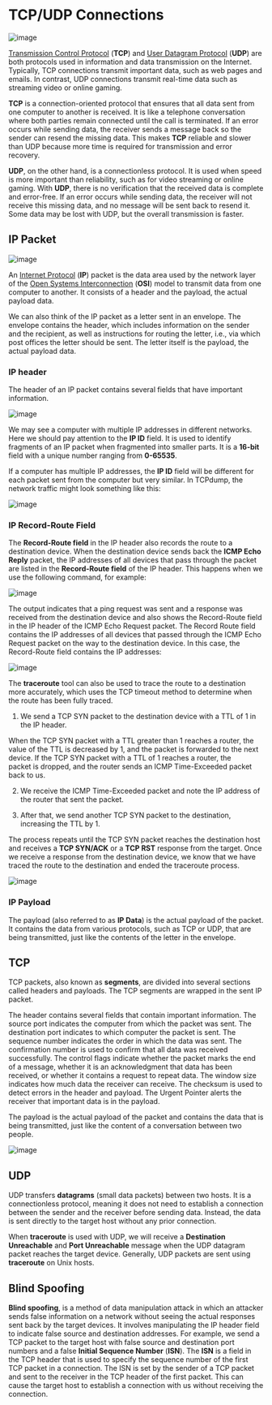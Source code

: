 # TCP/UDP Connections

![image](https://github.com/user-attachments/assets/b57cc232-4b6f-485a-837a-ba3d84c0bd55)

[Transmission Control Protocol](https://en.wikipedia.org/wiki/Transmission_Control_Protocol) (**TCP**) and [User Datagram Protocol](https://en.wikipedia.org/wiki/User_Datagram_Protocol) (**UDP**) are both protocols used in information and data transmission on the Internet. Typically, TCP connections transmit important data, such as web pages and emails. In contrast, UDP connections transmit real-time data such as streaming video or online gaming.

**TCP** is a connection-oriented protocol that ensures that all data sent from one computer to another is received. It is like a telephone conversation where both parties remain connected until the call is terminated. If an error occurs while sending data, the receiver sends a message back so the sender can resend the missing data. This makes **TCP** reliable and slower than UDP because more time is required for transmission and error recovery.

**UDP**, on the other hand, is a connectionless protocol. It is used when speed is more important than reliability, such as for video streaming or online gaming. With **UDP**, there is no verification that the received data is complete and error-free. If an error occurs while sending data, the receiver will not receive this missing data, and no message will be sent back to resend it. Some data may be lost with UDP, but the overall transmission is faster.

## IP Packet

![image](https://github.com/user-attachments/assets/c33d646e-60ef-45f0-be20-11caddee5bdb)

An [Internet Protocol](https://en.wikipedia.org/wiki/Internet_Protocol) (**IP**) packet is the data area used by the network layer of the [Open Systems Interconnection](https://en.wikipedia.org/wiki/OSI_model) (**OSI**) model to transmit data from one computer to another. It consists of a header and the payload, the actual payload data.

We can also think of the IP packet as a letter sent in an envelope. The envelope contains the header, which includes information on the sender and the recipient, as well as instructions for routing the letter, i.e., via which post offices the letter should be sent. The letter itself is the payload, the actual payload data.

### IP header

The header of an IP packet contains several fields that have important information.

![image](https://github.com/user-attachments/assets/709139a2-965e-46e7-8a20-00cf92fe32ec)

We may see a computer with multiple IP addresses in different networks. Here we should pay attention to the **IP ID** field. It is used to identify fragments of an IP packet when fragmented into smaller parts. It is a **16-bit** field with a unique number ranging from **0-65535**.

If a computer has multiple IP addresses, the **IP ID** field will be different for each packet sent from the computer but very similar. In TCPdump, the network traffic might look something like this:

![image](https://github.com/user-attachments/assets/b7ade117-89f2-428d-adc6-22e45ceb4fe0)

### IP Record-Route Field

The **Record-Route field** in the IP header also records the route to a destination device. When the destination device sends back the **ICMP Echo Reply** packet, the IP addresses of all devices that pass through the packet are listed in the **Record-Route field** of the IP header. This happens when we use the following command, for example:

![image](https://github.com/user-attachments/assets/11f25e9b-fb86-4a8d-a9ba-7d691da17107)

The output indicates that a ping request was sent and a response was received from the destination device and also shows the Record-Route field in the IP header of the ICMP Echo Request packet. The Record Route field contains the IP addresses of all devices that passed through the ICMP Echo Request packet on the way to the destination device. In this case, the Record-Route field contains the IP addresses:

![image](https://github.com/user-attachments/assets/507d90ed-dbef-452e-922c-5d8f64229069)

The **traceroute** tool can also be used to trace the route to a destination more accurately, which uses the TCP timeout method to determine when the route has been fully traced.

1. We send a TCP SYN packet to the destination device with a TTL of 1 in the IP header.

When the TCP SYN packet with a TTL greater than 1 reaches a router, the value of the TTL is decreased by 1, and the packet is forwarded to the next device. If the TCP SYN packet with a TTL of 1 reaches a router, the     
packet is dropped, and the router sends an ICMP Time-Exceeded packet back to us.

2. We receive the ICMP Time-Exceeded packet and note the IP address of the router that sent the packet.

3. After that, we send another TCP SYN packet to the destination, increasing the TTL by 1.

The process repeats until the TCP SYN packet reaches the destination host and receives a **TCP SYN/ACK** or a **TCP RST** response from the target. Once we receive a response from the destination device, we know that we have traced the route to the destination and ended the traceroute process.

![image](https://github.com/user-attachments/assets/9b84854f-2a54-4a7b-b2ab-f04ad940d3e8)

### IP Payload

The payload (also referred to as **IP Data**) is the actual payload of the packet. It contains the data from various protocols, such as TCP or UDP, that are being transmitted, just like the contents of the letter in the envelope.

## TCP

TCP packets, also known as **segments**, are divided into several sections called headers and payloads. The TCP segments are wrapped in the sent IP packet.

The header contains several fields that contain important information. The source port indicates the computer from which the packet was sent. The destination port indicates to which computer the packet is sent. The sequence number indicates the order in which the data was sent. The confirmation number is used to confirm that all data was received successfully. The control flags indicate whether the packet marks the end of a message, whether it is an acknowledgment that data has been received, or whether it contains a request to repeat data. The window size indicates how much data the receiver can receive. The checksum is used to detect errors in the header and payload. The Urgent Pointer alerts the receiver that important data is in the payload.

The payload is the actual payload of the packet and contains the data that is being transmitted, just like the content of a conversation between two people.

![image](https://github.com/user-attachments/assets/a72a519e-0ec6-44f2-ba57-37beeed434d6)

## UDP

UDP transfers **datagrams** (small data packets) between two hosts. It is a connectionless protocol, meaning it does not need to establish a connection between the sender and the receiver before sending data. Instead, the data is sent directly to the target host without any prior connection.

When **traceroute** is used with UDP, we will receive a **Destination Unreachable** and **Port Unreachable** message when the UDP datagram packet reaches the target device. Generally, UDP packets are sent using **traceroute** on Unix hosts.

## Blind Spoofing

**Blind spoofing**, is a method of data manipulation attack in which an attacker sends false information on a network without seeing the actual responses sent back by the target devices. It involves manipulating the IP header field to indicate false source and destination addresses. For example, we send a TCP packet to the target host with false source and destination port numbers and a false **Initial Sequence Number** (**ISN**). The **ISN** is a field in the TCP header that is used to specify the sequence number of the first TCP packet in a connection. The ISN is set by the sender of a TCP packet and sent to the receiver in the TCP header of the first packet. This can cause the target host to establish a connection with us without receiving the connection.
